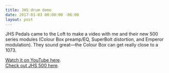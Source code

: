 ```yaml
---
title: JHS drum demo
date: 2017-01-03 00:00:00 -06:00
layout: post
---
```


JHS Pedals came to the Loft to make a video with me and their new 500 series modules (Colour Box preamp/EQ, SuperBolt distortion, and Emperor modulation). They sound great—the Colour Box can get really close to a 1073.

[Watch it on YouTube here](https://www.youtube.com/watch?v=0L0m37X-I-0).  
[Check out JHS 500 here](https://www.jhspedals.com/products/500-series/).